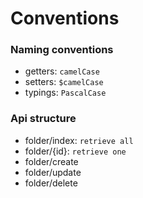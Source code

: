 # Conventions

### Naming conventions

- getters: `camelCase`
- setters: `$camelCase`
- typings: `PascalCase`

### Api structure

- folder/index: `retrieve all`
- folder/{id}: `retrieve one`
- folder/create
- folder/update
- folder/delete
